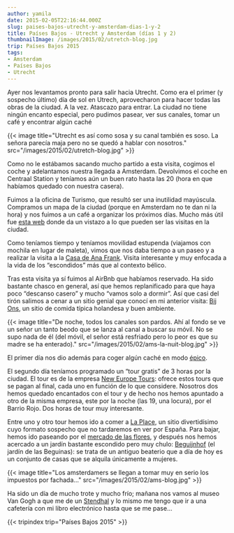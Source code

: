 ```yaml
---
author: yamila
date: 2015-02-05T22:16:44.000Z
slug: paises-bajos-utrecht-y-amsterdam-dias-1-y-2
title: Países Bajos - Utrecht y Amsterdam (días 1 y 2)
thumbnailImage: /images/2015/02/utretch-blog.jpg
trip: Países Bajos 2015
tags:
- Amsterdam
- Países Bajos
- Utrecht
---
```



Ayer nos levantamos pronto para salir hacia Utrecht. Como era el primer (y sospecho último) día de sol en Utrech, aprovecharon para hacer todas las obras de la ciudad. A la vez. Atascazo para entrar. La ciudad no tiene ningún encanto especial, pero pudimos pasear, ver sus canales, tomar un café y encontrar algún caché

{{< image title="Utrecht es así como sosa y su canal también es soso. La señora parecía maja pero no se quedó a hablar con nosotros." src="/images/2015/02/utretch-blog.jpg" >}}

Como no le estábamos sacando mucho partido a esta visita, cogimos el coche y adelantamos nuestra llegada a Amsterdam. Devolvimos el coche en Centraal Station y teníamos aún un buen rato hasta las 20 (hora en que habíamos quedado con nuestra casera).

Fuimos a la oficina de Turismo, que resultó ser una inutilidad mayúscula. Compramos un mapa de la ciudad (porque en Amsterdam no te dan ni la hora) y nos fuimos a un café a organizar los próximos días. Mucho más útil fue [esta web](http:/soyamsterdam.com/) donde da un vistazo a lo que pueden ser las visitas en la ciudad.

Como teníamos tiempo y teníamos movilidad estupenda (viajamos con mochila en lugar de maleta), vimos que nos daba tiempo a un paseo y a realizar la visita a la [Casa de Ana Frank](http:/www.annefrank.org/). Visita interesante y muy enfocada a la vida de los “escondidos” más que al contexto bélico.

Tras esta visita ya sí fuimos al AirBnb que habíamos reservado. Ha sido bastante chasco en general, así que hemos replanificado para que haya poco “descanso casero” y mucho “vamos solo a dormir”. Así que casi del tirón salimos a cenar a un sitio genial que conocí en mi anterior visita: [Bij Ons](http:/www.bistrobijons.nl/), un sitio de comida típica holandesa y buen ambiente.

{{< image title="De noche, todos los canales son pardos. Ahí al fondo se ve un señor un tanto beodo que se lanza al canal a buscar su móvil. No se supo nada de él (del móvil, el señor está resfriado pero lo peor es que su madre se ha enterado)." src="/images/2015/02/ams-la-nuit-blog.jpg" >}}

El primer día nos dio además para coger algún caché en modo [épico](http://www.geocaching.com/seek/log.aspx?LUID=e535049e-e055-423a-8490-a178c0b0a0c9).

El segundo día teníamos programado un “tour gratis” de 3 horas por la ciudad. El tour es de la empresa [New Europe Tours](http:/www.neweuropetours.eu/): ofrece estos tours que se pagan al final, cada uno en función de lo que considere. Nosotros dos hemos quedado encantados con el tour y de hecho nos hemos apuntado a otro de la misma empresa, este por la noche (las 19, una locura), por el Barrio Rojo. Dos horas de tour muy interesante.

Entre uno y otro tour hemos ido a comer a [La Place](https://www.laplace.com/en/), un sitio divertidísimo cuyo formato sospecho que no tardaremos en ver por España. Para bajar, hemos ido paseando por el [mercado de las flores](https:/www.google.com/search?q=mercado+de+las+flores+amsterdam&espv=2&biw=1083&bih=535&source=lnms&tbm=isch&sa=X&ei=6ejTVMfVLoX9UtLxgcAP&ved=0CAcQ_AUoAg), y después nos hemos acercado a un jardín bastante escondido pero muy chulo: [Beguijnhof](https:/www.google.nl/search?q=begijnhof&hl=en-NL&authuser=0&biw=1354&bih=669&source=lnms&tbm=isch&sa=X&ei=NOnTVLSjJ8HxUpSyhOgB&sqi=2&ved=0CAYQ_AUoAQ) (el jardín de las Beguinas): se trata de un antiguo beaterio que a día de hoy es un conjunto de casas que se alquila únicamente a mujeres.

{{< image title="Los amsterdamers se llegan a tomar muy en serio los impuestos por fachada..." src="/images/2015/02/ams-blog.jpg" >}}

Ha sido un día de mucho trote y mucho frío; mañana nos vamos al museo Van Gogh a que me de un [Stendhal](http://es.wikipedia.org/wiki/S%C3%ADndrome_de_Stendhal) y lo mismo me tengo que ir a una cafetería con mi libro electrónico hasta que se me pase…

{{< tripindex trip="Países Bajos 2015" >}}

